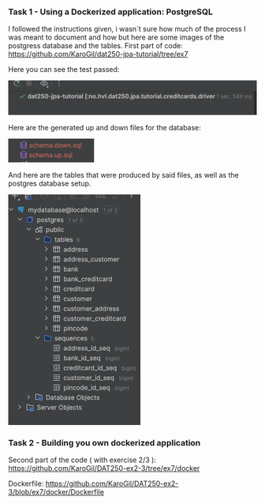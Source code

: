 ### Task 1 - Using a Dockerized application: PostgreSQL
I followed the instructions given, i wasn´t sure how much of the process I was meant to document and how but here are some images of the postgress database and the tables.
First part of code: https://github.com/KaroGil/dat250-jpa-tutorial/tree/ex7

Here you can see the test passed:

![img.png](res/img.png)

Here are the generated up and down files for the database:

![img_1.png](res/img_1.png)

And here are the tables that were produced by said files, as well as the postgres database setup.

![img_2.png](res/img_2.png)

###  Task 2 - Building you own dockerized application
Second part of the code ( with exercise 2/3 ): https://github.com/KaroGil/DAT250-ex2-3/tree/ex7/docker

Dockerfile: https://github.com/KaroGil/DAT250-ex2-3/blob/ex7/docker/Dockerfile
